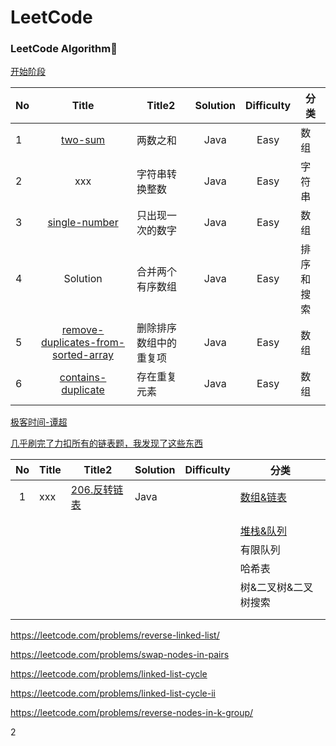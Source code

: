 # LeetCode

### LeetCode Algorithm💟
[开始阶段](https://tqroot.com/pages/23dc70/)

| No   |                            Title                             | Title2                 | Solution | Difficulty | 分类       |
| :--- | :----------------------------------------------------------: | ---------------------- | :------: | :--------: | ---------- |
| 1    |     [two-sum](https://leetcode-cn.com/problems/two-sum/)     | 两数之和               |   Java   |    Easy    | 数组       |
| 2    |                             xxx                              | 字符串转换整数         |   Java   |    Easy    | 字符串     |
| 3    | [single-number](https://leetcode-cn.com/problems/single-number/) | 只出现一次的数字       |   Java   |    Easy    | 数组       |
| 4    |                           Solution                           | 合并两个有序数组       |   Java   |    Easy    | 排序和搜索 |
| 5    | [remove-duplicates-from-sorted-array](https://leetcode-cn.com/problems/remove-duplicates-from-sorted-array/solution/) | 删除排序数组中的重复项 |   Java   |    Easy    | 数组       |
| 6    | [contains-duplicate](https://leetcode-cn.com/problems/contains-duplicate/solution/) | 存在重复元素           |   Java   |    Easy    | 数组       |
|      |                                                              |                        |          |            |            |

[极客时间-谭超](https://time.geekbang.org/course/detail/100019701-41551)

[几乎刷完了力扣所有的链表题，我发现了这些东西](https://leetcode-cn.com/circle/article/Ej98dm/)

|  No  | Title | Title2                                                       | Solution | Difficulty | 分类                                                         |
| :--: | ----- | ------------------------------------------------------------ | -------- | ---------- | ------------------------------------------------------------ |
|  1   | xxx   | [206.反转链表](https://leetcode-cn.com/problems/reverse-linked-list/) | Java     |            | [数组&链表](https://time.geekbang.org/course/detail/100019701-41552) |
|      |       |                                                              |          |            |                                                              |
|      |       |                                                              |          |            |                                                              |
|      |       |                                                              |          |            | [堆栈&队列]()                                                |
|      |       |                                                              |          |            | 有限队列                                                     |
|      |       |                                                              |          |            | 哈希表                                                       |
|      |       |                                                              |          |            | 树&二叉树&二叉树搜索                                         |
|      |       |                                                              |          |            |                                                              |
|      |       |                                                              |          |            |                                                              |

https://leetcode.com/problems/reverse-linked-list/

https://leetcode.com/problems/swap-nodes-in-pairs

https://leetcode.com/problems/linked-list-cycle

https://leetcode.com/problems/linked-list-cycle-ii

https://leetcode.com/problems/reverse-nodes-in-k-group/

2  